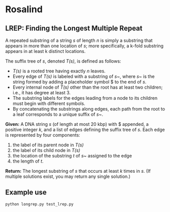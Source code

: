 # Rosalind
## LREP: Finding the Longest Multiple Repeat

A repeated substring of a string *s* of length *n* is simply a substring that appears in more than one location of *s*; more specifically, a k-fold substring appears in at least k distinct locations.

The suffix tree of *s*, denoted *T(s)*, is defined as follows:

  * *T(s)* is a rooted tree having exactly *n* leaves.
  * Every edge of *T(s)* is labeled with a substring of *s~*, where *s~* is the string formed by adding a placeholder symbol $ to the end of *s*.
  * Every internal node of *T(s)* other than the root has at least two children; i.e., it has degree at least 3.
  * The substring labels for the edges leading from a node to its children must begin with different symbols.
  * By concatenating the substrings along edges, each path from the root to a leaf corresponds to a unique suffix of *s~*.

**Given:** A DNA string *s* (of length at most 20 kbp) with $ appended, a positive integer *k*, and a list of edges defining the suffix tree of *s*. Each edge is represented by four components:

1. the label of its parent node in *T(s)*
2. the label of its child node in *T(s)*
3. the location of the substring *t* of *s~* assigned to the edge
4. the length of *t*.

**Return:** The longest substring of *s* that occurs at least *k* times in *s*. (If multiple solutions exist, you may return any single solution.)

## Example use
```python longrep.py test_lrep.py```
